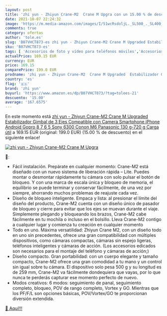 ```yaml
---
layout: post
title: 'zhi yun - Zhiyun Crane-M2  Crane M Upgra con un 15.00 % de descuento'
date: 2021-10-07 22:24:32
image: 'https://m.media-amazon.com/images/I/51wcRsdoljL._SL500_._SL400_.jpg'
comments: true
category: ofertas
author: 'tole.es'
slug: 'B07VHCT873-es zhi yun - Zhiyun Crane-M2 Crane M Upgraded Estabilizador...'
sku: 'B07VHCT873-es'
tags: [ 'Accesorios de foto y vídeo para teléfonos móviles','Accesorios para móviles','Comunicación móvil y accesorios','Electrónica','Estabilizadores y gimbals de mano para teléfono móvil','iphone','zhi yun', ]
actualPrice: 169.15 EUR
currency: EUR
price: 169.15
comparePrice: 199.0 EUR
prodname: 'zhi yun - Zhiyun Crane-M2  Crane M Upgraded  Estabilizador Gimbal de 3 Ejes Compatible con Camera Smartphone iPhone Android  Gopro 8 7 6 5  Sony 6300 Conon M6 Panasonic  130 g-720 g Carga útil'
country: 'es'
flag: '🇪🇸'
brand: 'zhi yun'
buyurl: 'https://www.amazon.es/dp/B07VHCT873/?tag=tolees-21'
descuento: '15.00'
average: '167.6575'
---
```


En este momento está [zhi yun - Zhiyun Crane-M2  Crane M Upgraded  Estabilizador Gimbal de 3 Ejes Compatible con Camera Smartphone iPhone Android  Gopro 8 7 6 5  Sony 6300 Conon M6 Panasonic  130 g-720 g Carga útil](https://www.amazon.es/dp/B07VHCT873/?tag=tolees-21) a 169.15 EUR (original: 199.0 EUR) (15.00 %  de descuento) en el siguiente enlace!

[![zhi yun - Zhiyun Crane-M2  Crane M Upgra](https://m.media-amazon.com/images/I/51wcRsdoljL._SL500_._SL400_.jpg)](https://www.amazon.es/dp/B07VHCT873/?tag=tolees-21)

🔎:

- Fácil instalación. Prepárate en cualquier momento: Crane-M2 está diseñado con un nuevo sistema de liberación rápida – Lite. Puedes montar o desmontar rápidamente tu cámara con solo pulsar el botón de bloqueo. Y con una marca de escala única y bloqueo de memoria, el equilibrio se puede terminar y conservar fácilmente, de una vez por siempre, ahorrando muchos problemas de reajuste cada vez.
- Diseño de bloqueo inteligente. Empaca y lista: al presionar el límite del diseño del producto, Crane-M2 cuenta con un diseño único de pasador de bloqueo y cierre para evitar que los ejes se muevan durante el viaje. Simplemente plegando y bloqueando los brazos, Crane-M2 cabe fácilmente en tu mochila o incluso en el bolsillo. Lleva Crane-M2 contigo a cualquier lugar y comienza tu creación en cualquier momento
- Todo en uno. Máxima versatilidad: Zhiyun Crane M2, con un diseño todo en uno sin precedentes, ofrece una gran compatibilidad con múltiples dispositivos, como cámaras compactas, cámaras sin espejo ligeras, teléfonos inteligentes y cámaras de acción. (Los accesorios edicados son necesarios para el montaje del teléfono y cámaras de acción;)
- Diseño compacto. Gran portabilidad: con un cuerpo elegante y tamaño compacto, Crane-M2 ofrece una gran comodidad a tu mano y un control sin igual sobre tu cámara. El dispositivo solo pesa 500 g y su longitud es de 259 mm, Crane-M2 va fácilmente dondequiera que vayas, por lo que nunca te perderás capturar ese momento perfecto de nuevo.
- Modos creativos: 6 modos: seguimiento de panal, seguimiento completo, bloqueo, POV de rango completo, Vortex y GO. Mientras que los PF/F/L son opciones básicas, POV/Vortex/GO te proporcionan diversión extendida.

[🛒 Aquí!!!](https://www.amazon.es/dp/B07VHCT873/?tag=tolees-21)
